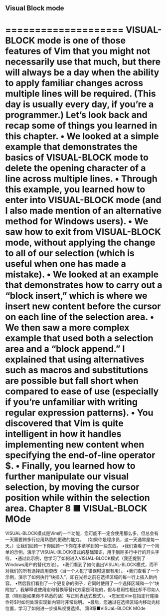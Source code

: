 ## Visual Block mode
====================
VISUAL-BLOCK mode is one of those features of Vim that you might not necessarily use that much, but there will always be a day when the ability to apply familiar changes across multiple lines will be required. (This day is usually every day, if you’re a programmer.) Let’s look back and recap some of things you learned in this chapter.
• We looked at a simple example that demonstrates the basics of VISUAL-BLOCK mode to delete the opening character of a line across multiple lines.
• Through this example, you learned how to enter into VISUAL-BLOCK mode (and I also made mention of an alternative method for Windows users).
• We saw how to exit from VISUAL-BLOCK mode, without applying the change to all of our selection (which is useful when one has made a mistake).
• We looked at an example that demonstrates how to carry out a “block insert,” which is where we insert new content before the cursor on each line of the selection area.
• We then saw a more complex example that used both a selection area and a “block append.” I explained that using alternatives such as macros and substitutions are possible but fall short when compared to ease of use (especially if you’re unfamiliar with writing regular expression patterns).
• You discovered that Vim is quite intelligent in how it handles implementing new content when specifying the end-of-line operator $.
• Finally, you learned how to further manipulate our visual selection, by moving the cursor position while within the selection area.
Chapter 8 ■ VISUaL-BLOCK MOde
 =============================
VISUAL-BLOCK模式是Vim的一个功能，您可能不一定会使用那么多，但总会有一天需要跨多行应用熟悉的更改的能力。 （如果你是程序员，这一天通常是每一天。）让我们回顾一下你回顾一下你在本章学到的一些东西。
•我们查看了一个简单的示例，演示了VISUAL-BLOCK模式的基础知识，用于删除多行中行的开头字符。
•通过此示例，您学习了如何进入VISUAL-BLOCK模式（我还提到了Windows用户的替代方法）。
•我们看到了如何退出VISUAL-BLOCK模式，而不对我们的所有选择应用更改（当一个人犯了错误时这很有用）。
•我们查看了一个示例，演示了如何执行“块插入”，即在光标之前在选择区域的每一行上插入新内容。
•然后我们看到了一个更复杂的例子，它同时使用了一个选择区域和一个“块附加”。我解释说使用宏和替换等替代方案是可能的，但与易用性相比却不尽如人意（特别是如果你不熟悉的话）写正则表达式模式）。
•您发现Vim在指定行尾操作符$时如何处理实现新内容时非常聪明。
•最后，您通过在选择区域内移动光标位置，学习了如何进一步操纵视觉选择。
第8章■VISUaL-BLOCK MOde
